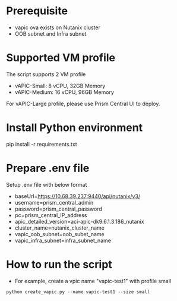# Prerequisite

- vapic ova exists on Nutanix cluster
- OOB subnet and Infra subnet

# Supported VM profile

The script supports 2 VM profile

- vAPIC-Small: 8 vCPU, 32GB Memory
- vAPIC-Medium: 16 vCPU, 96GB Memory

For vAPIC-Large profile, please use Prism Central UI to deploy.

# Install Python environment

pip install -r requirements.txt

# Prepare .env file

Setup .env file with below format

- baseUrl=https://10.68.39.237:9440/api/nutanix/v3/
- username=prism_central_admin
- password=prism_central_password
- pc=prism_central_IP_address
- apic_detailed_version=aci-apic-dk9.6.1.3.186_nutanix
- cluster_name=nutanix_cluster_name
- vapic_oob_subnet=oob_subet_name
- vapic_infra_subnet=infra_subnet_name

# How to run the script

- For example, create a vpic name "vapic-test1" with profile small

```python
python create_vapic.py --name vapic-test1 --size small
```
